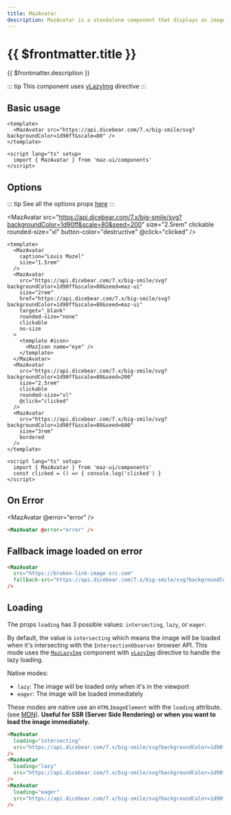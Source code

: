 ```yaml
---
title: MazAvatar
description: MazAvatar is a standalone component that displays an image or an icon with a caption. It can be used to display a user's profile picture, a placeholder image, or an icon.
---
```


# {{ $frontmatter.title }}

{{ $frontmatter.description }}

<!--@include: ./../.vitepress/mixins/getting-started.md-->

::: tip
This component uses [vLazyImg](./../directives/lazy-img.md) directive
:::

## Basic usage

<MazAvatar :lazy="false" src="https://api.dicebear.com/7.x/big-smile/svg?backgroundColor=1d90ff&scale=80" />

```vue
<template>
  <MazAvatar src="https://api.dicebear.com/7.x/big-smile/svg?backgroundColor=1d90ff&scale=80" />
</template>

<script lang="ts" setup>
  import { MazAvatar } from 'maz-ui/components'
</script>
```

## Options

::: tip
See all the options props [here](#props-event-slots)
:::

<div class="flex space-between gap-05 items-center flex-wrap">
  <MazAvatar
    caption="Louis Mazel"
    size="1.5rem"
  />
  <MazAvatar
    src="https://api.dicebear.com/7.x/big-smile/svg?backgroundColor=1d90ff&scale=80&seed=maz-ui"
    size="2rem"
    href="https://api.dicebear.com/7.x/big-smile/svg?backgroundColor=1d90ff&scale=80&seed=maz-ui"
    target="_blank"
    rounded-size="none"
    clickable
  >
    <template #icon>
      <MazIcon name="eye" style="color: white;" size="2rem" />
    </template>
  </MazAvatar>

  <MazAvatar
    src="https://api.dicebear.com/7.x/big-smile/svg?backgroundColor=1d90ff&scale=80&seed=200"
    size="2.5rem"
    clickable
    rounded-size="xl"
    button-color="destructive"
    @click="clicked"
  />

  <MazAvatar
    src="https://api.dicebear.com/7.x/big-smile/svg?backgroundColor=1d90ff&scale=80&seed=600"
    size="3rem"
    bordered
    noElevation
  />
</div>

```vue
<template>
  <MazAvatar
    caption="Louis Mazel"
    size="1.5rem"
  />
  <MazAvatar
    src="https://api.dicebear.com/7.x/big-smile/svg?backgroundColor=1d90ff&scale=80&seed=maz-ui"
    size="2rem"
    href="https://api.dicebear.com/7.x/big-smile/svg?backgroundColor=1d90ff&scale=80&seed=maz-ui"
    target="_blank"
    rounded-size="none"
    clickable
    no-size
  >
    <template #icon>
      <MazIcon name="eye" />
    </template>
  </MazAvatar>
  <MazAvatar
    src="https://api.dicebear.com/7.x/big-smile/svg?backgroundColor=1d90ff&scale=80&seed=200"
    size="2.5rem"
    clickable
    rounded-size="xl"
    @click="clicked"
  />
  <MazAvatar
    src="https://api.dicebear.com/7.x/big-smile/svg?backgroundColor=1d90ff&scale=80&seed=600"
    size="3rem"
    bordered
  />
</template>

<script lang="ts" setup>
  import { MazAvatar } from 'maz-ui/components'
  const clicked = () => { console.log('clicked') }
</script>
```

## On Error

<MazAvatar @error="error" />

```html
<MazAvatar @error="error" />
```

## Fallback image loaded on error

<MazAvatar
  class="vp-raw"
  src="https://broken-link-image-src.com"
  fallback-src="https://api.dicebear.com/7.x/big-smile/svg?backgroundColor=1d90ff&scale=80&seed=100"
/>

```html
<MazAvatar
  src="https://broken-link-image-src.com"
  fallback-src="https://api.dicebear.com/7.x/big-smile/svg?backgroundColor=1d90ff&scale=80&seed=100"
/>
```

## Loading

The props `loading` has 3 possible values: `intersecting`, `lazy`, or `eager`.

By default, the value is `intersecting` which means the image will be loaded when it's intersecting with the `IntersectionObserver` browser API. This mode uses the [`MazLazyImg`](./maz-lazy-img.md) component with [`vLazyImg`](./../directives/lazy-img.md) directive to handle the lazy loading.

Native modes:
- `lazy`: The image will be loaded only when it's in the viewport
- `eager`: The image will be loaded immediately

These modes are native use an `HTMLImageElement` with the `loading` attribute. (see [MDN](https://developer.mozilla.org/en-US/docs/Web/HTML/Element/img#attr-loading)). **Useful for SSR (Server Side Rendering) or when you want to load the image immediately.**

<div class="flex gap-05 items-center flex-wrap">
  <MazAvatar
    class="vp-raw"
    loading="intersecting"
    src="https://api.dicebear.com/7.x/big-smile/svg?backgroundColor=1d90ff&scale=80&seed=123"
  />
  <MazAvatar
    class="vp-raw"
    loading="lazy"
    src="https://api.dicebear.com/7.x/big-smile/svg?backgroundColor=1d90ff&scale=80&seed=123"
  />
  <MazAvatar
    class="vp-raw"
    loading="eager"
    src="https://api.dicebear.com/7.x/big-smile/svg?backgroundColor=1d90ff&scale=80&seed=123"
  />
</div>

```html
<MazAvatar
  loading="intersecting"
  src="https://api.dicebear.com/7.x/big-smile/svg?backgroundColor=1d90ff&scale=80&seed=123"
/>
<MazAvatar
  loading="lazy"
  src="https://api.dicebear.com/7.x/big-smile/svg?backgroundColor=1d90ff&scale=80&seed=123"
/>
<MazAvatar
  loading="eager"
  src="https://api.dicebear.com/7.x/big-smile/svg?backgroundColor=1d90ff&scale=80&seed=123"
/>
```

<script lang="ts" setup>
  const clicked = () => { console.log('clicked') }
  const error = (el) => { console.error('error', el) }
</script>

<!--@include: ./../.vitepress/generated-docs/maz-avatar.doc.md-->